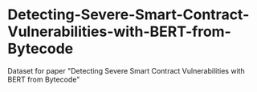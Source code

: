 # Detecting-Severe-Smart-Contract-Vulnerabilities-with-BERT-from-Bytecode
Dataset for paper "Detecting Severe Smart Contract Vulnerabilities with BERT from Bytecode"
